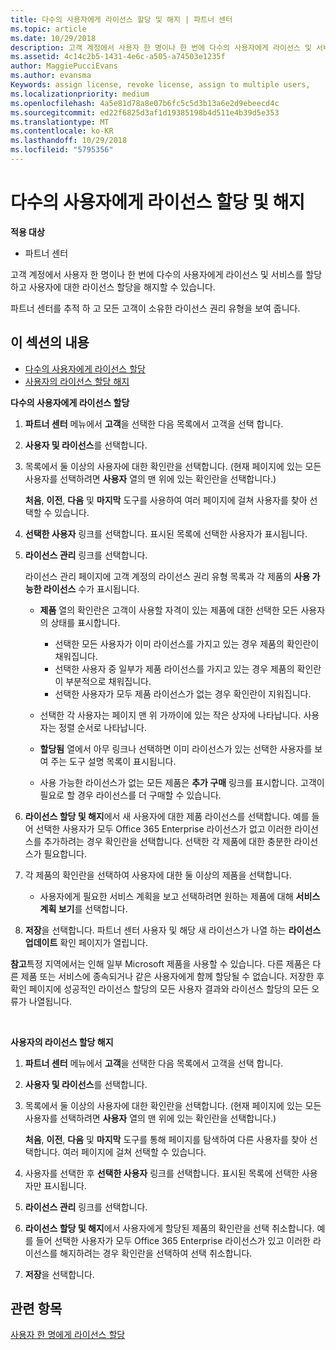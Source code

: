 ```yaml
---
title: 다수의 사용자에게 라이선스 할당 및 해지 | 파트너 센터
ms.topic: article
ms.date: 10/29/2018
description: 고객 계정에서 사용자 한 명이나 한 번에 다수의 사용자에게 라이선스 및 서비스를 할당하고 사용자에 대한 라이선스 할당을 해지할 수 있습니다.
ms.assetid: 4c14c2b5-1431-4e6c-a505-a74503e1235f
author: MaggiePucciEvans
ms.author: evansma
Keywords: assign license, revoke license, assign to multiple users,
ms.localizationpriority: medium
ms.openlocfilehash: 4a5e81d78a8e07b6fc5c5d3b13a6e2d9ebeecd4c
ms.sourcegitcommit: ed22f6825d3af1d19385198b4d511e4b39d5e353
ms.translationtype: MT
ms.contentlocale: ko-KR
ms.lasthandoff: 10/29/2018
ms.locfileid: "5795356"
---
```

# <a name="assign-or-revoke-licenses-to-multiple-users"></a>다수의 사용자에게 라이선스 할당 및 해지

**적용 대상**

-  파트너 센터

고객 계정에서 사용자 한 명이나 한 번에 다수의 사용자에게 라이선스 및 서비스를 할당하고 사용자에 대한 라이선스 할당을 해지할 수 있습니다.

파트너 센터를 추적 하 고 모든 고객이 소유한 라이선스 권리 유형을 보여 줍니다.

## <a name="in-this-section"></a>이 섹션의 내용


-   [다수의 사용자에게 라이선스 할당](#assign-licenses-to-groups)
-   [사용자의 라이선스 할당 해지](#revoking-licenses)

<a href="" id="assign-licenses-to-groups"></a>
**다수의 사용자에게 라이선스 할당**

1.  **파트너 센터** 메뉴에서 **고객**을 선택한 다음 목록에서 고객을 선택 합니다.
2.  **사용자 및 라이선스**를 선택합니다.
3.  목록에서 둘 이상의 사용자에 대한 확인란을 선택합니다. (현재 페이지에 있는 모든 사용자를 선택하려면 **사용자** 열의 맨 위에 있는 확인란을 선택합니다.)

    **처음**, **이전**, **다음** 및 **마지막** 도구를 사용하여 여러 페이지에 걸쳐 사용자를 찾아 선택할 수 있습니다.

4.  **선택한 사용자** 링크를 선택합니다. 표시된 목록에 선택한 사용자가 표시됩니다.
5.  **라이선스 관리** 링크를 선택합니다.

    라이선스 관리 페이지에 고객 계정의 라이선스 권리 유형 목록과 각 제품의 **사용 가능한 라이선스** 수가 표시됩니다.

    -   **제품** 열의 확인란은 고객이 사용할 자격이 있는 제품에 대한 선택한 모든 사용자의 상태를 표시합니다.

        -   선택한 모든 사용자가 이미 라이선스를 가지고 있는 경우 제품의 확인란이 채워집니다.
        -   선택한 사용자 중 일부가 제품 라이선스를 가지고 있는 경우 제품의 확인란이 부분적으로 채워집니다.
        -   선택한 사용자가 모두 제품 라이선스가 없는 경우 확인란이 지워집니다.
    -   선택한 각 사용자는 페이지 맨 위 가까이에 있는 작은 상자에 나타납니다. 사용자는 정렬 순서로 나타납니다.

    -   **할당됨** 열에서 아무 링크나 선택하면 이미 라이선스가 있는 선택한 사용자를 보여 주는 도구 설명 목록이 표시됩니다.

    -   사용 가능한 라이선스가 없는 모든 제품은 **추가 구매** 링크를 표시합니다. 고객이 필요로 할 경우 라이선스를 더 구매할 수 있습니다.

6.  **라이선스 할당 및 해지**에서 새 사용자에 대한 제품 라이선스를 선택합니다. 예를 들어 선택한 사용자가 모두 Office 365 Enterprise 라이선스가 없고 이러한 라이선스를 추가하려는 경우 확인란을 선택합니다. 선택한 각 제품에 대한 충분한 라이선스가 필요합니다.
7.  각 제품의 확인란을 선택하여 사용자에 대한 둘 이상의 제품을 선택합니다.
    -   사용자에게 필요한 서비스 계획을 보고 선택하려면 원하는 제품에 대해 **서비스 계획 보기**를 선택합니다.

8.  **저장**을 선택합니다. 파트너 센터 사용자 및 해당 새 라이선스가 나열 하는 **라이선스 업데이트** 확인 페이지가 열립니다.

**참고**특정 지역에서는 인해 일부 Microsoft 제품을 사용할 수 있습니다. 다른 제품은 다른 제품 또는 서비스에 종속되거나 같은 사용자에게 함께 할당될 수 없습니다. 저장한 후 확인 페이지에 성공적인 라이선스 할당의 모든 사용자 결과와 라이선스 할당의 모든 오류가 나열됩니다.

 

<a href="" id="revoking-licenses"></a>
**사용자의 라이선스 할당 해지**

1.  **파트너 센터** 메뉴에서 **고객**을 선택한 다음 목록에서 고객을 선택 합니다.
2.  **사용자 및 라이선스**를 선택합니다.
3.  목록에서 둘 이상의 사용자에 대한 확인란을 선택합니다. (현재 페이지에 있는 모든 사용자를 선택하려면 **사용자** 열의 맨 위에 있는 확인란을 선택합니다.)

    **처음**, **이전**, **다음** 및 **마지막** 도구를 통해 페이지를 탐색하여 다른 사용자를 찾아 선택합니다. 여러 페이지에 걸쳐 선택할 수 있습니다.

4.  사용자를 선택한 후 **선택한 사용자** 링크를 선택합니다. 표시된 목록에 선택한 사용자만 표시됩니다.
5.  **라이선스 관리** 링크를 선택합니다.
6.  **라이선스 할당 및 해지**에서 사용자에게 할당된 제품의 확인란을 선택 취소합니다. 예를 들어 선택한 사용자가 모두 Office 365 Enterprise 라이선스가 있고 이러한 라이선스를 해지하려는 경우 확인란을 선택하여 선택 취소합니다.
7.  **저장**을 선택합니다.

## <a name="related-topics"></a>관련 항목


[사용자 한 명에게 라이선스 할당](assign-licenses-to-users.md)

 

 



